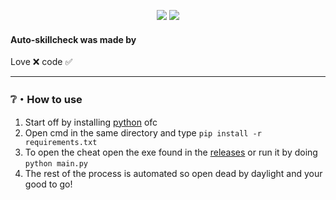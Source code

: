 <p align="center">
<img src="https://img.shields.io/github/stars/Rdimo/Auto-skillcheck?color=d1062a&label=Stars&style=flat-square" </a>
<img src="https://img.shields.io/github/forks/Rdimo/Auto-skillcheck?color=d1062a&label=Forks&style=flat-square" </a>
</p>

#### Auto-skillcheck was made by
Love ❌ code ✅

---

### ❔・How to use
1. Start off by installing [python](https://www.python.org/) ofc
2. Open cmd in the same directory and type `pip install -r requirements.txt`
3. To open the cheat open the exe found in the [releases](https://github.com/Rdimo/Auto-skillcheck/releases) or run it by doing `python main.py`
4. The rest of the process is automated so open dead by daylight and your good to go!
